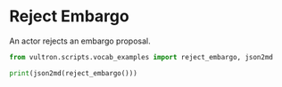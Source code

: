 # Reject Embargo

An actor rejects an embargo proposal.

```python exec="true" idprefix=""
from vultron.scripts.vocab_examples import reject_embargo, json2md

print(json2md(reject_embargo()))
```
